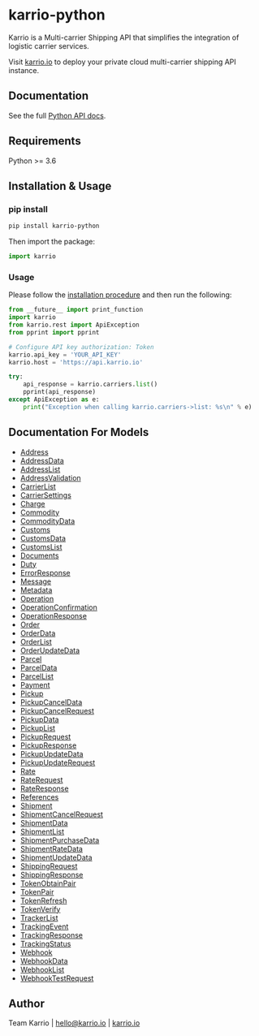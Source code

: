 # karrio-python

Karrio is a Multi-carrier Shipping API that simplifies the integration of logistic carrier services.

Visit [karrio.io](https://karrio.io) to deploy your private cloud multi-carrier shipping API instance.

## Documentation

See the full [Python API docs](https://docs.karrio.io/reference).

## Requirements

Python >= 3.6

## Installation & Usage

### pip install

```sh
pip install karrio-python
```

Then import the package:

```python
import karrio
```

### Usage

Please follow the [installation procedure](#installation--usage) and then run the following:

```python
from __future__ import print_function
import karrio
from karrio.rest import ApiException
from pprint import pprint

# Configure API key authorization: Token
karrio.api_key = 'YOUR_API_KEY'
karrio.host = 'https://api.karrio.io'

try:
    api_response = karrio.carriers.list()
    pprint(api_response)
except ApiException as e:
    print("Exception when calling karrio.carriers->list: %s\n" % e)

```

## Documentation For Models

- [Address](docs/Address.md)
- [AddressData](docs/AddressData.md)
- [AddressList](docs/AddressList.md)
- [AddressValidation](docs/AddressValidation.md)
- [CarrierList](docs/CarrierList.md)
- [CarrierSettings](docs/CarrierSettings.md)
- [Charge](docs/Charge.md)
- [Commodity](docs/Commodity.md)
- [CommodityData](docs/CommodityData.md)
- [Customs](docs/Customs.md)
- [CustomsData](docs/CustomsData.md)
- [CustomsList](docs/CustomsList.md)
- [Documents](docs/Documents.md)
- [Duty](docs/Duty.md)
- [ErrorResponse](docs/ErrorResponse.md)
- [Message](docs/Message.md)
- [Metadata](docs/Metadata.md)
- [Operation](docs/Operation.md)
- [OperationConfirmation](docs/OperationConfirmation.md)
- [OperationResponse](docs/OperationResponse.md)
- [Order](docs/Order.md)
- [OrderData](docs/OrderData.md)
- [OrderList](docs/OrderList.md)
- [OrderUpdateData](docs/OrderUpdateData.md)
- [Parcel](docs/Parcel.md)
- [ParcelData](docs/ParcelData.md)
- [ParcelList](docs/ParcelList.md)
- [Payment](docs/Payment.md)
- [Pickup](docs/Pickup.md)
- [PickupCancelData](docs/PickupCancelData.md)
- [PickupCancelRequest](docs/PickupCancelRequest.md)
- [PickupData](docs/PickupData.md)
- [PickupList](docs/PickupList.md)
- [PickupRequest](docs/PickupRequest.md)
- [PickupResponse](docs/PickupResponse.md)
- [PickupUpdateData](docs/PickupUpdateData.md)
- [PickupUpdateRequest](docs/PickupUpdateRequest.md)
- [Rate](docs/Rate.md)
- [RateRequest](docs/RateRequest.md)
- [RateResponse](docs/RateResponse.md)
- [References](docs/References.md)
- [Shipment](docs/Shipment.md)
- [ShipmentCancelRequest](docs/ShipmentCancelRequest.md)
- [ShipmentData](docs/ShipmentData.md)
- [ShipmentList](docs/ShipmentList.md)
- [ShipmentPurchaseData](docs/ShipmentPurchaseData.md)
- [ShipmentRateData](docs/ShipmentRateData.md)
- [ShipmentUpdateData](docs/ShipmentUpdateData.md)
- [ShippingRequest](docs/ShippingRequest.md)
- [ShippingResponse](docs/ShippingResponse.md)
- [TokenObtainPair](docs/TokenObtainPair.md)
- [TokenPair](docs/TokenPair.md)
- [TokenRefresh](docs/TokenRefresh.md)
- [TokenVerify](docs/TokenVerify.md)
- [TrackerList](docs/TrackerList.md)
- [TrackingEvent](docs/TrackingEvent.md)
- [TrackingResponse](docs/TrackingResponse.md)
- [TrackingStatus](docs/TrackingStatus.md)
- [Webhook](docs/Webhook.md)
- [WebhookData](docs/WebhookData.md)
- [WebhookList](docs/WebhookList.md)
- [WebhookTestRequest](docs/WebhookTestRequest.md)

## Author

Team Karrio | hello@karrio.io | [karrio.io](https://karrio.io)
